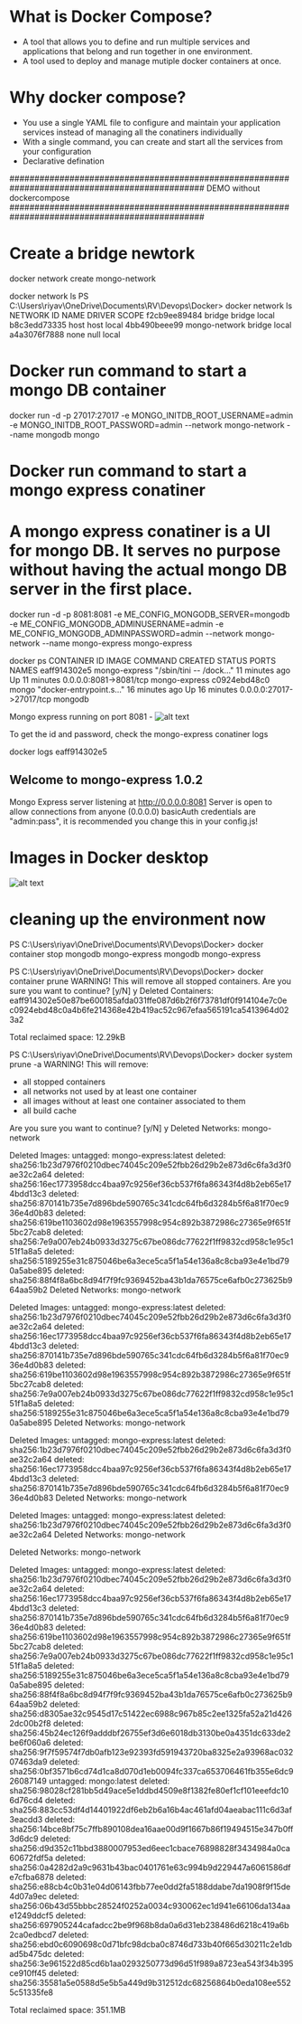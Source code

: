 # What is Docker Compose?
- A tool that allows you to define and run multiple services and applications that belong and run together in one environment.
- A tool used to deploy and manage mutiple docker containers at once.

# Why docker compose?
- You use a single YAML file to configure and maintain your application services instead of managing all the conatiners individually
- With a single command, you can create and start all the services from your configuration
- Declarative defination

###############################################################################################
DEMO without dockercompose
###############################################################################################

# Create a bridge newtork
docker network create mongo-network 

docker network ls
PS C:\Users\riyav\OneDrive\Documents\RV\Devops\Docker> docker network ls
NETWORK ID     NAME            DRIVER    SCOPE
f2cb9ee89484   bridge          bridge    local
b8c3edd73335   host            host      local
4bb490beee99   mongo-network   bridge    local
a4a3076f7888   none            null      local


# Docker run command to start a mongo DB container
docker run -d -p 27017:27017 -e MONGO_INITDB_ROOT_USERNAME=admin -e MONGO_INITDB_ROOT_PASSWORD=admin --network mongo-network --name mongodb mongo  

# Docker run command to start a mongo express conatiner
# A mongo express conatiner is a UI for mongo DB. It serves no purpose without having the actual mongo DB server in the first place.
docker run -d -p 8081:8081 -e ME_CONFIG_MONGODB_SERVER=mongodb -e ME_CONFIG_MONGODB_ADMINUSERNAME=admin -e ME_CONFIG_MONGODB_ADMINPASSWORD=admin --network mongo-network --name mongo-express mongo-express

docker ps 
CONTAINER ID   IMAGE           COMMAND                  CREATED          STATUS          PORTS                      NAMES
eaff914302e5   mongo-express   "/sbin/tini -- /dock…"   11 minutes ago   Up 11 minutes   0.0.0.0:8081->8081/tcp     mongo-express
c0924ebd48c0   mongo           "docker-entrypoint.s…"   16 minutes ago   Up 16 minutes   0.0.0.0:27017->27017/tcp   mongodb

Mongo express running on port 8081 - 
![alt text](image.png)

To get the id and password, check the mongo-express conatiner logs

docker logs eaff914302e5

Welcome to mongo-express 1.0.2
------------------------
Mongo Express server listening at http://0.0.0.0:8081
Server is open to allow connections from anyone (0.0.0.0)
basicAuth credentials are "admin:pass", it is recommended you change this in your config.js!

# Images in Docker desktop 
![alt text](image-1.png)

# cleaning up the environment now
PS C:\Users\riyav\OneDrive\Documents\RV\Devops\Docker> docker container stop mongodb mongo-express
mongodb
mongo-express

PS C:\Users\riyav\OneDrive\Documents\RV\Devops\Docker> docker container prune 
WARNING! This will remove all stopped containers.
Are you sure you want to continue? [y/N] y
Deleted Containers:
eaff914302e50e87be600185afda031ffe087d6b2f6f73781df0f914104e7c0e
c0924ebd48c0a4b6fe214368e42b419ac52c967efaa565191ca5413964d023a2

Total reclaimed space: 12.29kB

PS C:\Users\riyav\OneDrive\Documents\RV\Devops\Docker> docker system prune -a
WARNING! This will remove:
  - all stopped containers
  - all networks not used by at least one container
  - all images without at least one container associated to them
  - all build cache

Are you sure you want to continue? [y/N] y
Deleted Networks:
mongo-network

Deleted Images:
untagged: mongo-express:latest
deleted: sha256:1b23d7976f0210dbec74045c209e52fbb26d29b2e873d6c6fa3d3f0ae32c2a64
deleted: sha256:16ec1773958dcc4baa97c9256ef36cb537f6fa86343f4d8b2eb65e174bdd13c3
deleted: sha256:870141b735e7d896bde590765c341cdc64fb6d3284b5f6a81f70ec936e4d0b83
deleted: sha256:619be1103602d98e1963557998c954c892b3872986c27365e9f651f5bc27cab8
deleted: sha256:7e9a007eb24b0933d3275c67be086dc77622f1ff9832cd958c1e95c151f1a8a5
deleted: sha256:5189255e31c875046be6a3ece5ca5f1a54e136a8c8cba93e4e1bd790a5abe895
deleted: sha256:88f4f8a6bc8d94f7f9fc9369452ba43b1da76575ce6afb0c273625b964aa59b2
Deleted Networks:
mongo-network

Deleted Images:
untagged: mongo-express:latest
deleted: sha256:1b23d7976f0210dbec74045c209e52fbb26d29b2e873d6c6fa3d3f0ae32c2a64
deleted: sha256:16ec1773958dcc4baa97c9256ef36cb537f6fa86343f4d8b2eb65e174bdd13c3
deleted: sha256:870141b735e7d896bde590765c341cdc64fb6d3284b5f6a81f70ec936e4d0b83
deleted: sha256:619be1103602d98e1963557998c954c892b3872986c27365e9f651f5bc27cab8
deleted: sha256:7e9a007eb24b0933d3275c67be086dc77622f1ff9832cd958c1e95c151f1a8a5
deleted: sha256:5189255e31c875046be6a3ece5ca5f1a54e136a8c8cba93e4e1bd790a5abe895
Deleted Networks:
mongo-network

Deleted Images:
untagged: mongo-express:latest
deleted: sha256:1b23d7976f0210dbec74045c209e52fbb26d29b2e873d6c6fa3d3f0ae32c2a64
deleted: sha256:16ec1773958dcc4baa97c9256ef36cb537f6fa86343f4d8b2eb65e174bdd13c3
deleted: sha256:870141b735e7d896bde590765c341cdc64fb6d3284b5f6a81f70ec936e4d0b83
Deleted Networks:
mongo-network

Deleted Images:
untagged: mongo-express:latest
deleted: sha256:1b23d7976f0210dbec74045c209e52fbb26d29b2e873d6c6fa3d3f0ae32c2a64
Deleted Networks:
mongo-network

Deleted Networks:
mongo-network

Deleted Images:
untagged: mongo-express:latest
deleted: sha256:1b23d7976f0210dbec74045c209e52fbb26d29b2e873d6c6fa3d3f0ae32c2a64
deleted: sha256:16ec1773958dcc4baa97c9256ef36cb537f6fa86343f4d8b2eb65e174bdd13c3
deleted: sha256:870141b735e7d896bde590765c341cdc64fb6d3284b5f6a81f70ec936e4d0b83
deleted: sha256:619be1103602d98e1963557998c954c892b3872986c27365e9f651f5bc27cab8
deleted: sha256:7e9a007eb24b0933d3275c67be086dc77622f1ff9832cd958c1e95c151f1a8a5
deleted: sha256:5189255e31c875046be6a3ece5ca5f1a54e136a8c8cba93e4e1bd790a5abe895
deleted: sha256:88f4f8a6bc8d94f7f9fc9369452ba43b1da76575ce6afb0c273625b964aa59b2
deleted: sha256:d8305ae32c9545d17c51422ec6988c967b85c2ee1325fa52a21d4262dc00b2f8
deleted: sha256:45b24ec126f9adddbf26755ef3d6e6018db3130be0a4351dc633de2be6f060a6
deleted: sha256:9f7f59574f7db0afb123e92393fd591943720ba8325e2a93968ac03207463da9
deleted: sha256:0bf3571b6cd74d1ca8d070d1eb0094fc337ca653706461fb355e6dc926087149
untagged: mongo:latest
deleted: sha256:98028cf281bb5d49ace5e1ddbd4509e8f1382fe80ef1cf101eeefdc106d76cd4
deleted: sha256:883cc53df4d14401922df6eb2b6a16b4ac461afd04aeabac111c6d3af3eacdd3
deleted: sha256:14bce8bf75c7ffb890108dea16aae00d9f1667b86f19494515e347b0ff3d6dc9
deleted: sha256:d9d352c11bbd3880007953ed6eec1cbace76898828f3434984a0ca60672fdf5a
deleted: sha256:0a4282d2a9c9631b43bac0401761e63c994b9d229447a6061586dfe7cfba6878
deleted: sha256:e88cb4c0b31e04d06143fbb77ee0dd2fa5188ddabe7da1908f9f15de4d07a9ec
deleted: sha256:06b43d55bbbc28524f0252a0034c930062ec1d941e66106da134aae1249ddcf5
deleted: sha256:697905244cafadcc2be9f968b8da0a6d31eb238486d6218c419a6b2ca0edbcd7
deleted: sha256:ebd0c6090698c0d71bfc98dcba0c8746d733b40f665d30211c2e1dbad5b475dc
deleted: sha256:3e961522d85cd6b1aa0293250773d96d51f989a8723ea543f34b395ce910ff45
deleted: sha256:35581a5e0588d5e5b5a449d9b312512dc68256864b0eda108ee5525c51335fe8

Total reclaimed space: 351.1MB


